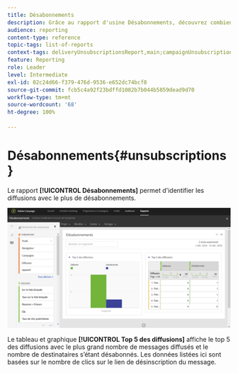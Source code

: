 ```yaml
---
title: Désabonnements
description: Grâce au rapport d'usine Désabonnements, découvrez combien de fois les clients se sont désabonnés de vos diffusions.
audience: reporting
content-type: reference
topic-tags: list-of-reports
context-tags: deliveryUnsubscriptionsReport,main;campaignUnsubscriptionsReport,main;programUnsubscriptionsReport,main
feature: Reporting
role: Leader
level: Intermediate
exl-id: 02c24d66-f379-476d-9536-e652dc74bcf8
source-git-commit: fcb5c4a92f23bdffd1082b7b044b5859dead9d70
workflow-type: tm+mt
source-wordcount: '68'
ht-degree: 100%

---
```


# Désabonnements{#unsubscriptions}

Le rapport **[!UICONTROL Désabonnements]** permet d&#39;identifier les diffusions avec le plus de désabonnements.

![](assets/delivery_reports_unsub.png)

Le tableau et graphique **[!UICONTROL Top 5 des diffusions]** affiche le top 5 des diffusions avec le plus grand nombre de messages diffusés et le nombre de destinataires s’étant désabonnés. Les données listées ici sont basées sur le nombre de clics sur le lien de désinscription du message.
